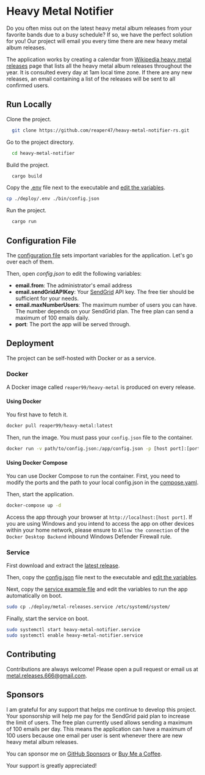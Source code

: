 # Heavy Metal Notifier

Do you often miss out on the latest heavy metal album releases from your favorite bands due to a busy schedule? If so, we have the perfect solution for you! Our project will email you every time there are new heavy metal album releases.

The application works by creating a calendar from [Wikipedia heavy metal releases](https://en.wikipedia.org/wiki/2024_in_heavy_metal_music) page that lists all the heavy metal album releases throughout the year. It is consulted every day at 1am local time zone. If there are any new releases, an email containing a list of the releases will be sent to all confirmed users.

## Run Locally

Clone the project.

```bash
  git clone https://github.com/reaper47/heavy-metal-notifier-rs.git
```

Go to the project directory.

```bash
  cd heavy-metal-notifier
```

Build the project.

```bash
  cargo build
```

Copy the [.env](https://github.com/reaper47/heavy-metal-notifier-rs/blob/main/deploy/.env) file next to the 
executable and [edit the variables](#configuration-file).

```bash
cp ./deploy/.env ./bin/config.json
```

Run the project.

```bash
  cargo run
```

## Configuration File

The [configuration file](https://github.com/reaper47/heavy-metal-notifier/blob/main/deploy/config.example.json) sets important 
variables for the application. Let's go over each of them.

Then, open *config.json* to edit the following variables:
- **email.from**: The administrator's email address
- **email.sendGridAPIKey**: Your [SendGrid](https://sendgrid.com/) API key. The free tier should be sufficient for your needs.
- **email.maxNumberUsers**: The maximum number of users you can have. The number depends on your SendGrid plan. The free plan can send a maximum of 100 emails daily.
- **port**: The port the app will be served through.

## Deployment

The project can be self-hosted with Docker or as a service.

### Docker

A Docker image called `reaper99/heavy-metal` is produced on every release.

#### Using Docker

You first have to fetch it.
```bash
docker pull reaper99/heavy-metal:latest
```

Then, run the image. You must pass your `config.json` file to the container.
```bash
docker run -v path/to/config.json:/app/config.json -p [host port]:[port specified in config.json] -d reaper99/heavy-metal:latest
```

#### Using Docker Compose

You can use Docker Compose to run the container. First, you need to modify the ports and the path to your local 
config.json in the [compose.yaml](https://github.com/reaper47/heavy-metal-notifier/blob/main/deploy/compose.yaml).

Then, start the application.

```bash
docker-compose up -d
```

Access the app through your browser at `http://localhost:[host port]`.
If you are using Windows and you intend to access the app on other devices within your home network, please ensure
to `Allow the connection` of the `Docker Desktop Backend` inbound Windows Defender Firewall rule.

### Service

First download and extract the [latest release](https://github.com/reaper47/heavy-metal-notifier/releases).

Then, copy the [config.json](https://github.com/reaper47/heavy-metal-notifier/blob/main/deploy/config.example.json) file next 
to the executable and [edit the variables](#configuration-file).

Next, copy the [service example file](https://github.com/reaper47/heavy-metal-notifier/blob/main/deploy/metal-releases.service) 
and edit the variables to run the app automatically on boot.

```bash
sudo cp ./deploy/metal-releases.service /etc/systemd/system/ 
```

Finally, start the service on boot.

```bash
sudo systemctl start heavy-metal-notifier.service
sudo systemctl enable heavy-metal-notifier.service
```

## Contributing

Contributions are always welcome! Please open a pull request or email us at metal.releases.666@gmail.com.

## Sponsors

I am grateful for any support that helps me continue to develop this project. Your sponsorship will help me pay for 
the SendGrid paid plan to increase the limit of users. The free plan currently used allows sending a maximum of 100 
emails per day. This means the application can have a maximum of 100 users because one email per user is sent whenever 
there are new heavy metal album releases.

You can sponsor me on [GitHub Sponsors](https://github.com/sponsors/reaper47) or 
[Buy Me a Coffee](https://www.buymeacoffee.com/macpoule).

Your support is greatly appreciated!
